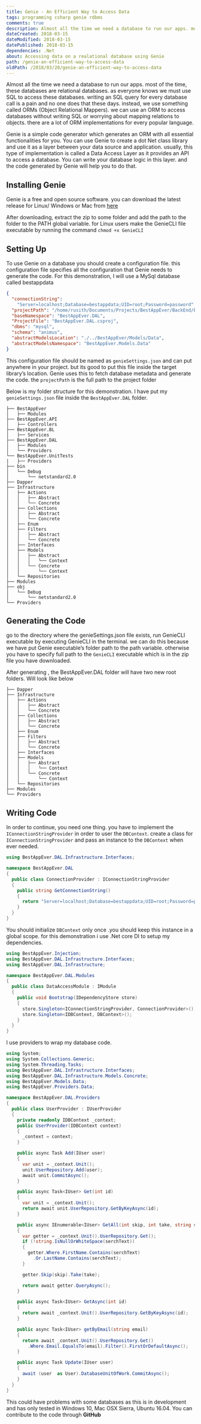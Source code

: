 ```yaml
---
title: Genie - An Efficient Way to Access Data
tags: programming csharp genie rdbms
comments: true
description: Almost all the time we need a database to run our apps. most of the time, these databases are relational databases. as everyone knows we must use SQL to access these databases. writing an SQL query for every database call is a pain and no one does that these days. instead, we use something called ORMs (Object Relational Mappers). we can use an ORM to access databases without writing SQL or worrying about mapping relations to objects. there are a lot of ORM implementations for every popular language.
dateCreated: 2018-03-15
dateModified: 2018-03-15
datePublished: 2018-03-15
dependencies: .Net
about: Accessing data on a realational database using Genie
path: /genie-an-efficient-way-to-access-data
oldPath: /2018/03/20/genie-an-efficient-way-to-access-data
---
```


Almost all the time we need a database to run our apps. most of the time, these databases are relational databases. as everyone knows we must use SQL to access these databases. writing an SQL query for every database call is a pain and no one does that these days. instead, we use something called ORMs (Object Relational Mappers). we can use an ORM to access databases without writing SQL or worrying about mapping relations to objects. there are a lot of ORM implementations for every popular language.

Genie is a simple code generator which generates an ORM with all essential functionalities for you. You can use Genie to create a dot Net class library and use it as a layer between your data source and application. usually, this type of implementation is called a Data Access Layer as it provides an API to access a database. You can write your database logic in this layer. and the code generated by Genie will help you to do that.

## Installing Genie

Genie is a free and open source software. you can download the latest release for Linux/ Windows or Mac from [here](https://github.com/Divicent/Genie)

After downloading, extract the zip to some folder and add the path to the folder to the PATH global variable. for Linux users make the GenieCLI file executable by running the command `chmod +x GenieCLI`

## Setting Up

To use Genie on a database you should create a configuration file. this configuration file specifies all the configuration that Genie needs to generate the code. For this demonstration, I will use a MySql database called bestappdata

```json
{
  "connectionString":
    "Server=localhost;Database=bestappdata;UID=root;Password=password",
  "projectPath": "/home/rusith/Documents/Projects/BestAppEver/BackEnd/BestAppEver.DAL",
  "baseNamespace": "BestAppEver.DAL",
  "ProjectFile": "BestAppEver.DAL.csproj",
  "dbms": "mysql",
  "schema": "animus",
  "abstractModelsLocation": "./../BestAppEver/Models/Data",
  "abstractModelsNamespace": "BestAppEver.Models.Data"
}
```

This configuration file should be named as `genieSettings.json` and can put anywhere in your project. but its good to put this file inside the target library’s location. Genie uses this to fetch database metadata and generate the code. the `projectPath` is the full path to the project folder

Below is my folder structure for this demonstration. I have put my `genieSettings.json` file inside the `BestAppEver.DAL` folder.

```
├── BestAppEver
│   ├── Modules
├── BestAppEver.API
│   ├── Controllers
├── BestAppEver.BL
│   ├── Services
├── BestAppEver.DAL
│   ├── Modules
│   └── Providers
└── BestAppEver.UnitTests
|   ├── Providers
├── bin
│   └── Debug
│       └── netstandard2.0
├── Dapper
├── Infrastructure
│   ├── Actions
│   │   ├── Abstract
│   │   └── Concrete
│   ├── Collections
│   │   ├── Abstract
│   │   └── Concrete
│   ├── Enum
│   ├── Filters
│   │   ├── Abstract
│   │   └── Concrete
│   ├── Interfaces
│   ├── Models
│   │   ├── Abstract
│   │   │   └── Context
│   │   └── Concrete
│   │       └── Context
│   └── Repositories
├── Modules
├── obj
│   └── Debug
│       └── netstandard2.0
└── Providers
```

## Generating the Code

go to the directory where the genieSettings.json file exists, run GenieCLI executable by executing GenieCLI in the terminal. we can do this because we have put Genie executable’s folder path to the path variable. otherwise you have to specify full path to the `GenieCLI` executable which is in the zip file you have downloaded.

After generating , the BestAppEver.DAL folder will have two new root folders. Will look like below

```
├── Dapper
├── Infrastructure
│   ├── Actions
│   │   ├── Abstract
│   │   └── Concrete
│   ├── Collections
│   │   ├── Abstract
│   │   └── Concrete
│   ├── Enum
│   ├── Filters
│   │   ├── Abstract
│   │   └── Concrete
│   ├── Interfaces
│   ├── Models
│   │   ├── Abstract
│   │   │   └── Context
│   │   └── Concrete
│   │       └── Context
│   └── Repositories
├── Modules
└── Providers
```

## Writing Code

In order to continue, you need one thing. you have to implement the `IConnectionStringProvider` in order to user the `DBContext`. create a class for `IConnectionStringProvider` and pass an instance to the `DBContext` when ever needed.

```cs
using BestAppEver.DAL.Infrastructure.Interfaces;

namespace BestAppEver.DAL
{
  public class ConnectionProvider : IConnectionStringProvider
  {
    public string GetConnectionString()
    {
      return "Server=localhost;Database=bestappdata;UID=root;Password=password"; // Should be taken from a configuration file 
    }
  }
}
```

You should initialize `DBContext` only once .you should keep this instance in a global scope. for this demonstration i use .Net core DI to setup my dependencies.

```cs
using BestAppEver.Injection;
using BestAppEver.DAL.Infrastructure.Interfaces;
using BestAppEver.DAL.Infrastructure;

namespace BestAppEver.DAL.Modules
{
  public class DataAccessModule : IModule
  {
    public void Bootstrap(IDependencyStore store)
    {
      store.Singleton<IConnectionStringProvider, ConnectionProvider>();
      store.Singleton<IDBContext, DBContext>();
    }
  }
}
```

I use providers to wrap my database code.

```cs
using System;
using System.Collections.Generic;
using System.Threading.Tasks;
using BestAppEver.DAL.Infrastructure.Interfaces;
using BestAppEver.DAL.Infrastructure.Models.Concrete;
using BestAppEver.Models.Data;
using BestAppEver.Providers.Data;

namespace BestAppEver.DAL.Providers
{
  public class UserProvider : IUserProvider
  {
    private readonly IDBContext _context;
    public UserProvider(IDBContext context)
    {
      _context = context;
    }

    public async Task Add(IUser user)
    {
      var unit = _context.Unit();
      unit.UserRepository.Add(user);
      await unit.CommitAsync();
    }

    public async Task<IUser> Get(int id)
    {
      var unit = _context.Unit();
      return await unit.UserRepository.GetByKeyAsync(id);
    }

    public async IEnumerable<IUser> GetAll(int skip, int take, string serchText)
    {
      var getter = _context.Unit().UserRepository.Get();
      if (!string.IsNullOrWhiteSpace(serchText))
      {
        getter.Where.FirstName.Contains(serchText)
          .Or.LastName.Contains(serchText);
      }

      getter.Skip(skip).Take(take);

      return await getter.QueryAsync();
    }

    public async Task<IUser> GetAsync(int id)
    {
      return await _context.Unit().UserRepository.GetByKeyAsync(id);
    }

    public async Task<IUser> getByEmail(string email)
    {
      return await _context.Unit().UserRepository.Get()
        .Where.Email.EqualsTo(email).Filter().FirstOrDefaultAsync();
    }

    public async Task Update(IUser user)
    {
      await (user  as User).DatabaseUnitOfWork.CommitAsync();
    }
  }
}
```

This could have problems with some databases as this is in development and has only tested in Windows 10, Mac OSX Sierra, Ubuntu 16.04. You can contribute to the code through **GitHub**
